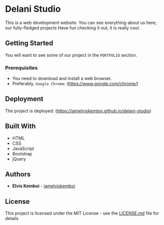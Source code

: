 # Delani Studio
This is a web development website. You can see everything about us here; our fully-fledged projects Have fun checking it out, it is really cool.

## Getting Started

You will want to see some of our project in the ```PORTFOLIO``` section.

### Prerequisites

* You need to download and install a web browser.
* Preferably, ```Google Chrome```: (https://www.google.com/chrome/)


## Deployment

The project is deployed: (https://iamelviskemboi.github.io/delani-studio)

## Built With

* HTML
* CSS
* JavaScript
* Bootstrap
* jQuery

## Authors

* **Elvis Kemboi** - [iamelviskemboi](https://github.com/iamelviskemboi)

## License

This project is licensed under the MIT License - see the [LICENSE.md](LICENSE.md) file for details
